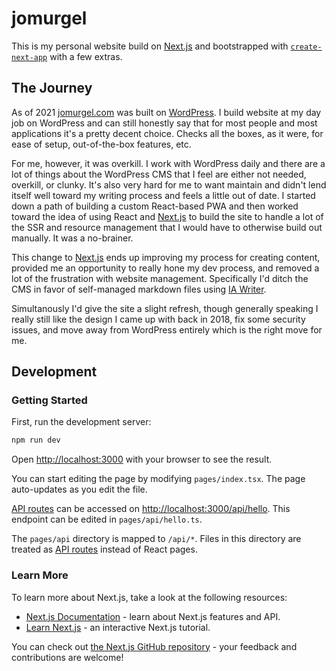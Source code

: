 
# jomurgel

This is my personal website build on [Next.js](https://nextjs.org/) and bootstrapped with [`create-next-app`](https://github.com/vercel/next.js/tree/canary/packages/create-next-app) with a few extras.

## The Journey
As of 2021 [jomurgel.com](https://jomurgel.com) was built on [WordPress](https://wordpress.org). I build website at my day job on WordPress and can still honestly say that for most people and most applications it's a pretty decent choice. Checks all the boxes, as it were, for ease of setup, out-of-the-box features, etc.

For me, however, it was overkill. I work with WordPress daily and there are a lot of things about the WordPress CMS that I feel are either not needed, overkill, or clunky. It's also very hard for me to want maintain and didn't lend itself well toward my writing process and feels a little out of date. I started down a path of building a custom React-based PWA and then worked toward the idea of using React and [Next.js](https://nextjs.org/) to build the site to handle a lot of the SSR and resource management that I would have to otherwise build out manually. It was a no-brainer.

This change to [Next.js](https://nextjs.org/) ends up improving my process for creating content, provided me an opportunity to really hone my dev process, and removed a lot of the frustration with website management. Specifically I'd ditch the CMS in favor of self-managed markdown files using [IA Writer](https://ia.net/writer).

Simultanously I'd give the site a slight refresh, though generally speaking I really still like the design I came up with back in 2018, fix some security issues, and move away from WordPress entirely which is the right move for me.

## Development
### Getting Started
First, run the development server:

```bash
npm run dev
```

Open [http://localhost:3000](http://localhost:3000) with your browser to see the result.

You can start editing the page by modifying `pages/index.tsx`. The page auto-updates as you edit the file.

[API routes](https://nextjs.org/docs/api-routes/introduction) can be accessed on [http://localhost:3000/api/hello](http://localhost:3000/api/hello). This endpoint can be edited in `pages/api/hello.ts`.

The `pages/api` directory is mapped to `/api/*`. Files in this directory are treated as [API routes](https://nextjs.org/docs/api-routes/introduction) instead of React pages.

### Learn More
To learn more about Next.js, take a look at the following resources:

- [Next.js Documentation](https://nextjs.org/docs) - learn about Next.js features and API.
- [Learn Next.js](https://nextjs.org/learn) - an interactive Next.js tutorial.

You can check out [the Next.js GitHub repository](https://github.com/vercel/next.js/) - your feedback and contributions are welcome!

